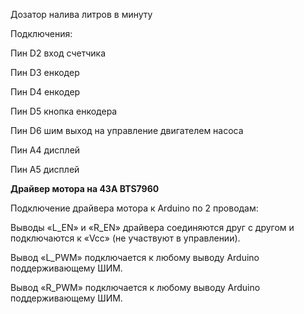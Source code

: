 Дозатор налива литров в минуту

Подключения:

Пин D2 вход счетчика

Пин D3 енкодер

Пин D4 енкодер

Пин D5 кнопка енкодера

Пин D6 шим выход на управление двигателем насоса

Пин A4 дисплей

Пин A5 дисплей

**Драйвер мотора на 43А BTS7960**

Подключение драйвера мотора к Arduino по 2 проводам:

Выводы «L_EN» и «R_EN» драйвера соединяются друг с другом и подключаются к «Vcc» (не участвуют в управлении).

Вывод «L_PWM» подключается к любому выводу Arduino поддерживающему ШИМ.

Вывод «R_PWM» подключается к любому выводу Arduino поддерживающему ШИМ.
